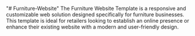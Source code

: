 "# Furniture-Website" 
The Furniture Website Template is a responsive and customizable web solution designed specifically for furniture businesses. 
This template is ideal for retailers looking to establish an online presence or enhance their existing website with a modern and user-friendly design.
